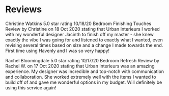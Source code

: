 # Reviews


<p>Christine Watkins
5.0 star rating
10/18/20
Bedroom Finishing Touches
Review by Christine on 18 Oct 2020 stating that Urban Interieurs I worked with my wonderful designer Jacinth to finish off my master - she knew exactly the vibe I was going for and listened to exactly what I wanted, even revising several times based on size and a change I made towards the end. First time using Havenly and I was so very happy!</P>

<p>Rachel Bloomingdale
5.0 star rating
10/17/20
Bedroom Refresh
Review by Rachel W. on 17 Oct 2020 stating that Urban Interieurs was an amazing experience. My designer was incredible and top-notch with communication and collaboration. She worked extremely well with the items I wanted to build off of and gave me wonderful options in my budget. Will definitely be using this service again!</p>
